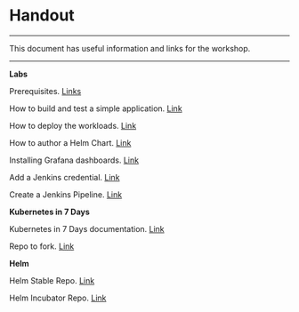 # Handout

---

This document has useful information and links for the workshop.

---

**Labs**

Prerequisites. [Links](prereqs.md)

How to build and test a simple application. [Link](first-app.md)

How to deploy the workloads. [Link](workloads.md)

How to author a Helm Chart. [Link](helm-lab.md)

Installing Grafana dashboards. [Link](https://kube7days.staging.do.citopro.com/04-monitoring-and-health-checks/04-05.html)

Add a Jenkins credential. [Link](https://kube7days.staging.do.citopro.com/07-ci-cd-solutions/07-03.html)

Create a Jenkins Pipeline. [Link](https://kube7days.staging.do.citopro.com/07-ci-cd-solutions/07-05.html)


**Kubernetes in 7 Days**

Kubernetes in 7 Days documentation. [Link](http://kube7days.staging.do.citopro.com)

Repo to fork. [Link](https://github.com/desdrury/kubernetes-in-7-days-video)


**Helm**

Helm Stable Repo. [Link](https://github.com/helm/charts/tree/master/stable)

Helm Incubator Repo. [Link](https://github.com/helm/charts/tree/master/incubator)
